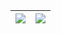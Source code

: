 | <a><img align="center" src="https://github-readme-stats.vercel.app/api?username=HangboQuan&show_icons=true&include_all_commits=false&theme=merko&count_private=true&hide_border=true"/></a> | <a><img align="center" src="https://github-readme-stats.vercel.app/api/top-langs/?username=HangboQuan&&hide=javascript,html,css,vue&layout=compact&theme=buefy&hide_border=true" /></a> |
| ------------- | ------------- |


<!--
**ProgramMonkeyquan/ProgramMonkeyquan** is a ✨ _special_ ✨ repository because its `README.md` (this file) appears on your GitHub profile.

Here are some ideas to get you started:

- 🔭 I’m currently working on ...
- 🌱 I’m currently learning ...
- 👯 I’m looking to collaborate on ...
- 🤔 I’m looking for help with ...
- 💬 Ask me about ...
- 📫 How to reach me: ...
- 😄 Pronouns: ...
- ⚡ Fun fact: ...
-->
